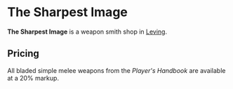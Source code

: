 # The Sharpest Image

**The Sharpest Image** is a weapon smith shop in [Leving](../).

## Pricing

All bladed simple melee weapons from the _Player's Handbook_ are available at a 20% markup.
